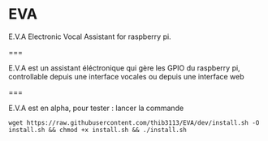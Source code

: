 EVA
===

E.V.A Electronic Vocal Assistant for raspberry pi.

===

E.V.A est un assistant éléctronique qui gère les GPIO du raspberry pi, controllable depuis une interface vocales ou depuis une interface web

===

E.V.A est en alpha, pour tester : lancer la commande
```shell
wget https://raw.githubusercontent.com/thib3113/EVA/dev/install.sh -O install.sh && chmod +x install.sh && ./install.sh
```